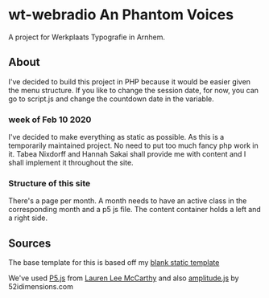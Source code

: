 # wt-webradio An Phantom Voices
A project for Werkplaats Typografie in Arnhem.

## About

I've decided to build this project in PHP because it would be easier given the menu structure.
If you like to change the session date, for now, you can go to script.js and change the countdown date in the variable.

### week of Feb 10 2020

I've decided to make everything as static as possible. As this is a temporarily maintained project. No need to put too much fancy php work in it. Tabea Nixdorff and Hannah Sakai shall provide me with content and I shall implement it throughout the site.

### Structure of this site
There's a page per month. A month needs to have an active class in the corresponding month and a p5 js file. The content container holds a left and a right side.

## Sources
The base template for this is based off my [blank static template](https://github.com/BluePraise/blank-static-html)

We've used [P5.js](https://p5js.org/) from [Lauren Lee McCarthy](https://lauren-mccarthy.com/Info) and also
[amplitude.js](https://521dimensions.com/) by 52idimensions.com



